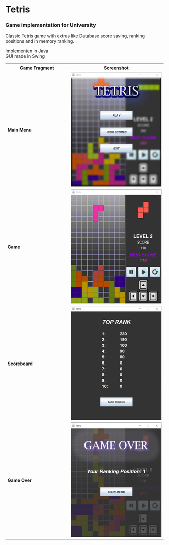 <h1>Tetris</h1>
<h3>Game implementation for University</h3>

Classic Tetris game with extras like Database score saving, ranking positions and in memory ranking.

Implementen in Java</br>
GUI made in Swing

<table width="100%">
    <tr>
        <th width="40%"> Game Fragment </th>
        <th width="60%"> Screenshot </th>
    </tr>
    <tr>
        <td> <b>Main Menu</b> </td>
        <td align="center"> <img src="photos/menu.png">
    </tr><tr>
        <td> <b>Game</b> </td>
        <td align="center"> <img src="photos/game.png">
    </tr>
    <tr>
        <td> <b>Scoreboard</b> </td>
        <td align="center"> <img src="photos/score_board.png">
    </tr>
    <tr>
        <td> <b>Game Over</b> </td>
        <td align="center"> <img src="photos/gameover.png">
    </tr>
</table>